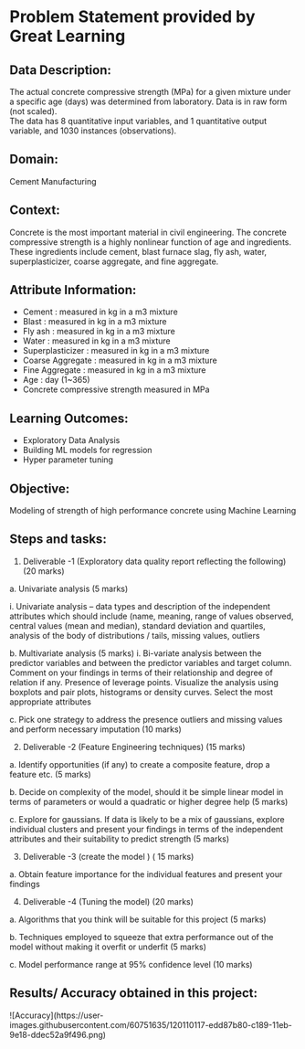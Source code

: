 <h1>Problem Statement provided by Great Learning</h1>

<h2>Data Description:</h2>
<p>
  The actual concrete compressive strength (MPa) for a given mixture under a specific age (days) was determined from laboratory. Data is in raw form (not scaled). 
 <br>
  The data has 8 quantitative input variables, and 1 quantitative output variable, and 1030 instances (observations).
</p>

<h2>Domain:</h2>
<p>Cement Manufacturing</p>

<h2>Context:</h2>
Concrete is the most important material in civil engineering. The concrete compressive strength is a highly nonlinear function of age and ingredients. These ingredients include cement, blast furnace slag, fly ash, water, superplasticizer, coarse aggregate, and fine aggregate.

<h2>Attribute Information:</h2>

* Cement : measured in kg in a m3 mixture
* Blast : measured in kg in a m3 mixture
* Fly ash : measured in kg in a m3 mixture
* Water : measured in kg in a m3 mixture
* Superplasticizer : measured in kg in a m3 mixture
* Coarse Aggregate : measured in kg in a m3 mixture
* Fine Aggregate : measured in kg in a m3 mixture
* Age : day (1~365)
* Concrete compressive strength measured in MPa

<h2>Learning Outcomes:</h2>

* Exploratory Data Analysis
* Building ML models for regression
* Hyper parameter tuning

<h2>Objective:</h2>
Modeling of strength of high performance concrete using Machine Learning

<h2>Steps and tasks:</h2>

1. Deliverable -1 (Exploratory data quality report reflecting the following)
(20 marks)

a. Univariate analysis (5 marks)

i. Univariate analysis – data types and description of the independent attributes which should include (name, meaning, range of values observed, central values (mean and median), standard deviation and quartiles, analysis of the body of distributions / tails, missing values, outliers

b. Multivariate analysis (5 marks)
i. Bi-variate analysis between the predictor variables and between the predictor variables and target column. Comment on your findings in terms of their relationship and degree of relation if any. Presence of leverage points. Visualize the analysis using boxplots and pair plots, histograms or density curves. Select the most appropriate attributes

c. Pick one strategy to address the presence outliers and missing values and perform necessary imputation (10 marks)

2. Deliverable -2 (Feature Engineering techniques) (15 marks)

a. Identify opportunities (if any) to create a composite feature, drop a feature etc. (5 marks)

b. Decide on complexity of the model, should it be simple linear
model in terms of parameters or would a quadratic or higher
degree help (5 marks)

c. Explore for gaussians. If data is likely to be a mix of gaussians, explore individual clusters and present your findings in terms of the independent attributes and their suitability to predict strength (5 marks)

3. Deliverable -3 (create the model ) ( 15 marks)

a. Obtain feature importance for the individual features and present your findings

4. Deliverable -4 (Tuning the model) (20 marks)

a. Algorithms that you think will be suitable for this project (5 marks)

b. Techniques employed to squeeze that extra performance out of the model without making it overfit or underfit (5 marks)

c. Model performance range at 95% confidence level (10 marks)

<h2>Results/ Accuracy obtained in this project:</h2>
![Accuracy](https://user-images.githubusercontent.com/60751635/120110117-edd87b80-c189-11eb-9e18-ddec52a9f496.png)
